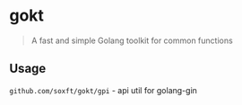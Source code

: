 # gokt

> A fast and simple Golang toolkit for common functions


## Usage

`github.com/soxft/gokt/gpi` - api util for golang-gin
